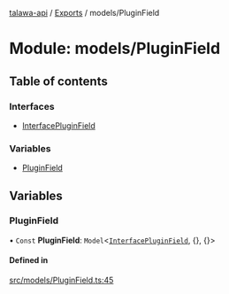 [talawa-api](../README.md) / [Exports](../modules.md) / models/PluginField

# Module: models/PluginField

## Table of contents

### Interfaces

- [InterfacePluginField](../interfaces/models_PluginField.InterfacePluginField.md)

### Variables

- [PluginField](models_PluginField.md#pluginfield)

## Variables

### PluginField

• `Const` **PluginField**: `Model`\<[`InterfacePluginField`](../interfaces/models_PluginField.InterfacePluginField.md), {}, {}\>

#### Defined in

[src/models/PluginField.ts:45](https://github.com/PalisadoesFoundation/talawa-api/blob/ac416c4/src/models/PluginField.ts#L45)
